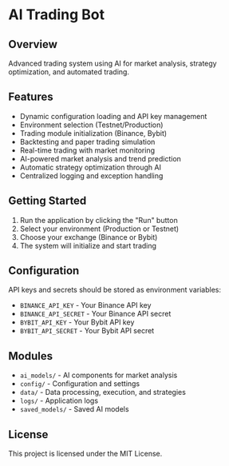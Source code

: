 
# AI Trading Bot

## Overview
Advanced trading system using AI for market analysis, strategy optimization, and automated trading.

## Features
- Dynamic configuration loading and API key management
- Environment selection (Testnet/Production)
- Trading module initialization (Binance, Bybit)
- Backtesting and paper trading simulation
- Real-time trading with market monitoring
- AI-powered market analysis and trend prediction
- Automatic strategy optimization through AI
- Centralized logging and exception handling

## Getting Started
1. Run the application by clicking the "Run" button
2. Select your environment (Production or Testnet)
3. Choose your exchange (Binance or Bybit)
4. The system will initialize and start trading

## Configuration
API keys and secrets should be stored as environment variables:
- `BINANCE_API_KEY` - Your Binance API key
- `BINANCE_API_SECRET` - Your Binance API secret
- `BYBIT_API_KEY` - Your Bybit API key
- `BYBIT_API_SECRET` - Your Bybit API secret

## Modules
- `ai_models/` - AI components for market analysis
- `config/` - Configuration and settings
- `data/` - Data processing, execution, and strategies
- `logs/` - Application logs
- `saved_models/` - Saved AI models

## License
This project is licensed under the MIT License.
